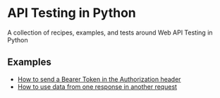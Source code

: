 # API Testing in Python

A collection of recipes, examples, and tests around Web API Testing in Python

## Examples

- [How to send a Bearer Token in the Authorization header](https://github.com/qa-at-the-point/api-testing-python/blob/main/auth/test_bearer_token_auth.py)
- [How to use data from one response in another request](https://github.com/qa-at-the-point/api-testing-python/blob/main/flows/test_use_data_from_response_in_another_request.py)
